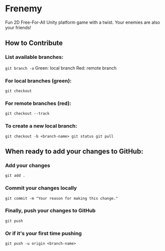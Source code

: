 # Frenemy
Fun 2D Free-For-All Unity platform game with a twist. Your enemies are also your friends! 

## How to Contribute

### List available branches:
`git branch -a`
Green: local branch
Red:   remote branch

### For local branches (green):
`git checkout` <branch-name>

### For remote branches (red):
`git checkout --track` <branch-name>

### To create a new local branch:
`git checkout -b <branch-name>
git status
git pull`

## When ready to add your changes to GitHub:

### Add your changes
`git add .`

### Commit your changes locally
`git commit -m "Your reason for making this change."`

### Finally, push your changes to GitHub
`git push`

### Or if it's your first time pushing
`git push -u origin <branch-name>`
